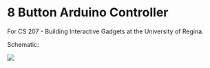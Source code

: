 # 8 Button Arduino Controller
For CS 207 - Building Interactive Gadgets at the University of Regina.

Schematic:

![](./images/controller_schem.png)
